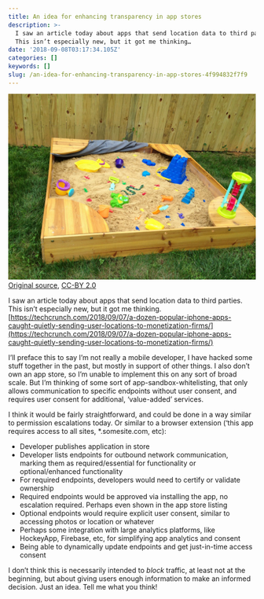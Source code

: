 ```yaml
---
title: An idea for enhancing transparency in app stores
description: >-
  I saw an article today about apps that send location data to third parties.
  This isn’t especially new, but it got me thinking…
date: '2018-09-08T03:17:34.105Z'
categories: []
keywords: []
slug: /an-idea-for-enhancing-transparency-in-app-stores-4f994832f7f9
---
```


![[Original source](https://www.flickr.com/photos/gabeandchry/9318305000), [CC-BY 2.0](https://creativecommons.org/licenses/by/2.0/)](img/1__M8dXB74OyChr7EWmGwmgJQ.jpeg)
[Original source](https://www.flickr.com/photos/gabeandchry/9318305000), [CC-BY 2.0](https://creativecommons.org/licenses/by/2.0/)

I saw an article today about apps that send location data to third parties. This isn’t especially new, but it got me thinking. [https://techcrunch.com/2018/09/07/a-dozen-popular-iphone-apps-caught-quietly-sending-user-locations-to-monetization-firms/](https://techcrunch.com/2018/09/07/a-dozen-popular-iphone-apps-caught-quietly-sending-user-locations-to-monetization-firms/)

I’ll preface this to say I’m not really a mobile developer, I have hacked some stuff together in the past, but mostly in support of other things. I also don’t own an app store, so I’m unable to implement this on any sort of broad scale. But I’m thinking of some sort of app-sandbox-whitelisting, that only allows communication to specific endpoints without user consent, and requires user consent for additional, ‘value-added’ services.

I think it would be fairly straightforward, and could be done in a way similar to permission escalations today. Or similar to a browser extension (‘this app requires access to all sites, \*.somesite.com, etc):

*   Developer publishes application in store
*   Developer lists endpoints for outbound network communication, marking them as required/essential for functionality or optional/enhanced functionality
*   For required endpoints, developers would need to certify or validate ownership
*   Required endpoints would be approved via installing the app, no escalation required. Perhaps even shown in the app store listing
*   Optional endpoints would require explicit user consent, similar to accessing photos or location or whatever
*   Perhaps some integration with large analytics platforms, like HockeyApp, Firebase, etc, for simplifying app analytics and consent
*   Being able to dynamically update endpoints and get just-in-time access consent

I don’t think this is necessarily intended to _block_ traffic, at least not at the beginning, but about giving users enough information to make an informed decision. Just an idea. Tell me what you think!